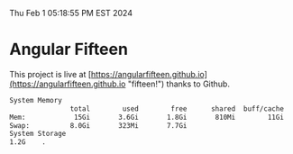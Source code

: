 Thu Feb  1 05:18:55 PM EST 2024

# Angular Fifteen


This project is live at [https://angularfifteen.github.io](https://angularfifteen.github.io "fifteen!") thanks to Github.

```bash
System Memory
               total        used        free      shared  buff/cache   available
Mem:            15Gi       3.6Gi       1.8Gi       810Mi        11Gi        11Gi
Swap:          8.0Gi       323Mi       7.7Gi
System Storage
1.2G	.
```
